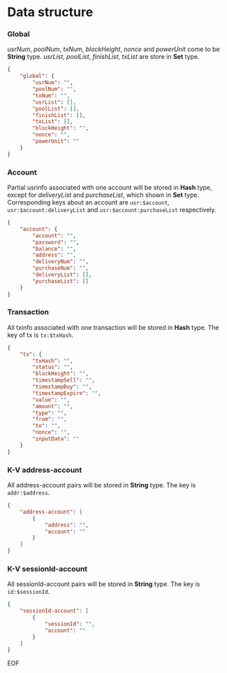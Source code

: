 # Data structure

###  Global

*usrNum*, *poolNum*, *txNum*, *blockHeight*, *nonce* and *powerUnit* come to be **String** type. *usrList*, *poolList*, *finishList*, *txList* are store in **Set** type.

```json
{
    "global": {
        "usrNum": "",
        "poolNum": "",
        "txNum": "",
        "usrList": [],
        "poolList": [],
        "finishList": [],
        "txList": [],
        "blockHeight": "",
        "nonce": "",
        "powerUnit": ""
    }
}
```

### Account

Partial usrinfo associated with one account will be stored in **Hash** type, except for *deliveryList* and *purchaseList*, which shown in **Set** type. Corresponding keys about an account are `usr:$account`, `usr:$account:deliveryList` and `usr:$account:purchaseList` respectively.

```json
{
    "account": {
    	"account": "",
    	"password": "",
    	"balance": "",
    	"address": "",
    	"deliveryNum": "",
    	"purchaseNum": "",
    	"deliveryList": [],
        "purchaseList": []
    }
}
```

### Transaction

All txinfo associated with one transaction will be stored in **Hash** type. The key of tx is `tx:$txHash`.

```json
{
    "tx": {
        "txHash": "",
        "status": "",
        "blockHeight": "",
        "timestampSell": "",
        "timestampBuy": "",
        "timestampExpire": "",
        "value": "",
        "amount": "",
        "type": "",
        "from": "",
        "to": "",
        "nonce": "",
        "inputData": ""
    }
}
```

### K-V address-account

All address-account pairs will be stored in **String** type. The key is `addr:$address`.

```json
{
    "address-account": [
        {
            "address": "",
            "account": ""
        }
    ]
}
```

### K-V sessionId-account

All sessionId-account pairs will be stored in **String** type. The key is `id:$sessionId`.

```json
{
    "sessionId-account": [
        {
            "sessionId": "",
            "account": ""
        }
    ]
}
```

EOF